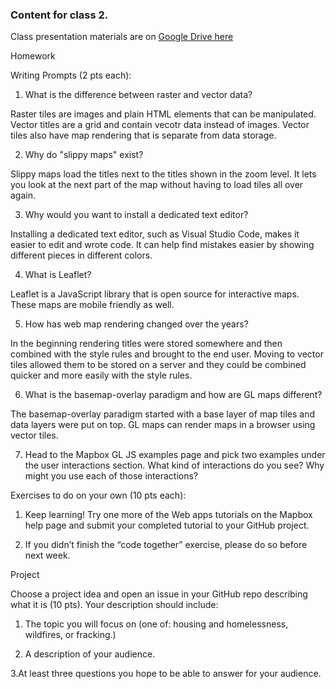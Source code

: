 ### Content for class 2. 

Class presentation materials are on [Google Drive here](https://docs.google.com/presentation/d/1nNNup7iSOsG-xhoxhEWfkNDnwiH74qQ1BbSGji2ql_4/edit#slide=id.g643643ac23_0_34)

Homework

Writing Prompts (2 pts each):

1. What is the difference between raster and vector data? 

Raster tiles are images and plain HTML elements that can be manipulated. Vector titles are a grid and contain vecotr data instead of images. Vector tiles also have map rendering that is separate from data storage.

2. Why do "slippy maps" exist? 

Slippy maps load the titles next to the titles shown in the zoom level. It lets you look at the next part of the map without having to load tiles all over again.

3. Why would you want to install a dedicated text editor? 

Installing a dedicated text editor, such as Visual Studio Code, makes it easier to edit and wrote code. It can help find mistakes easier by showing different pieces in different colors.

4. What is Leaflet? 

Leaflet is a JavaScript library that is open source for interactive maps. These maps are mobile friendly as well.

5. How has web map rendering changed over the years? 

In the beginning rendering titles were stored somewhere and then combined with the style rules and brought to the end user. Moving to vector tiles allowed them to be stored on a server and they could be combined quicker and more easily with the style rules.

6. What is the basemap-overlay paradigm and how are GL maps different? 

The basemap-overlay paradigm started with a base layer of map tiles and data layers were put on top. GL maps can render maps in a browser using vector tiles.

7. Head to the Mapbox GL JS examples page and pick two examples under the user interactions section. What kind of interactions do you see? Why might you use each of those interactions? 


Exercises to do on your own (10 pts each):

1. Keep learning! Try one more of the Web apps tutorials on the Mapbox help page and submit your completed tutorial to your GitHub project. 

2. If you didn’t finish the “code together” exercise, please do so before next week. 


Project

Choose a project idea and open an issue in your GitHub repo describing what it is (10 pts). Your description should include:

1. The topic you will focus on (one of: housing and homelessness, wildfires, or fracking.) 

2. A description of your audience. 

3.At least three questions you hope to be able to answer for your audience.
